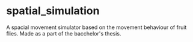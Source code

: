 # spatial_simulation
A spacial movement simulator based on the movement behaviour of fruit flies. Made as a part of the bacchelor's thesis.
